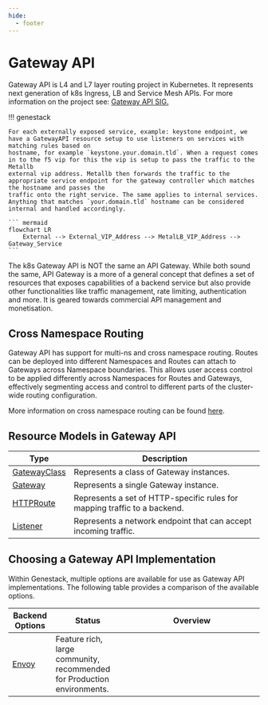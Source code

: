 ```yaml
---
hide:
  - footer
---
```


# Gateway API

Gateway API is L4 and L7 layer routing project in Kubernetes. It represents next generation of k8s Ingress, LB and Service Mesh APIs.
For more information on the project see: [Gateway API SIG.](https://gateway-api.sigs.k8s.io/)

!!! genestack

    For each externally exposed service, example: keystone endpoint, we have a GatewayAPI resource setup to use listeners on services with matching rules based on
    hostname, for example `keystone.your.domain.tld`. When a request comes in to the f5 vip for this the vip is setup to pass the traffic to the Metallb
    external vip address. Metallb then forwards the traffic to the appropriate service endpoint for the gateway controller which matches the hostname and passes the
    traffic onto the right service. The same applies to internal services. Anything that matches `your.domain.tld` hostname can be considered internal and handled accordingly.

    ``` mermaid
    flowchart LR
        External --> External_VIP_Address --> MetalLB_VIP_Address --> Gateway_Service
    ```

The k8s Gateway API is NOT the same an API Gateway. While both sound the same, API Gateway is a more of a general
concept that defines a set of resources that exposes capabilities of a backend service but also provide other
functionalities like traffic management, rate limiting, authentication and more. It is geared towards commercial
API management and monetisation.

## Cross Namespace Routing

Gateway API has support for multi-ns and cross namespace routing. Routes can be deployed into different Namespaces and Routes can attach to Gateways across
Namespace boundaries. This allows user access control to be applied differently across Namespaces for Routes and Gateways, effectively segmenting access and
control to different parts of the cluster-wide routing configuration.

More information on cross namespace routing can be found [here](https://gateway-api.sigs.k8s.io/guides/multiple-ns/).

## Resource Models in Gateway API

| Type | Description |
| ---- | ----------- |
| [GatewayClass](https://gateway-api.sigs.k8s.io/api-types/gatewayclass/) | Represents a class of Gateway instances. |
| [Gateway](https://gateway-api.sigs.k8s.io/api-types/gateway/) | Represents a single Gateway instance. |
| [HTTPRoute](https://gateway-api.sigs.k8s.io/api-types/httproute/) | Represents a set of HTTP-specific rules for mapping traffic to a backend. |
| [Listener](https://gateway-api.sigs.k8s.io/reference/spec/#gateway.networking.k8s.io/v1.Listener) | Represents a network endpoint that can accept incoming traffic. |

## Choosing a Gateway API Implementation

Within Genestack, multiple options are available for use as Gateway API implementations. The following table provides a comparison of the available options.

| Backend Options | Status | <div style="width:256px">Overview</div> |
| --------------- | ------ | --------------------------------------- |
| [Envoy](infrastructure-envoy-gateway-api.md) | Feature rich, large community, recommended for Production environments. |
